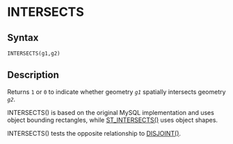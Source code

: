 # INTERSECTS

## Syntax

```sql
INTERSECTS(g1,g2)
```

## Description

Returns `1` or `0` to indicate whether geometry <em>`g1`</em> spatially intersects geometry <em>`g2`</em>.

INTERSECTS() is based on the original MySQL implementation and uses object bounding rectangles, while [ST_INTERSECTS()](/kb/en/st_intersects/) uses object shapes.

INTERSECTS() tests the opposite relationship to [DISJOINT()](/sql-statements-structure/geographic-geometric-features/geometry-relations/disjoint).